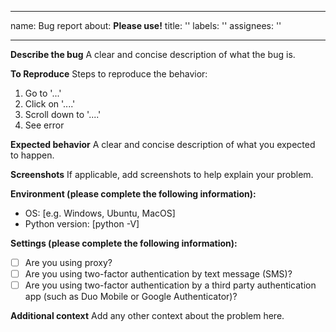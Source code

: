 
---
name: Bug report
about:  **Please use!**
title: ''
labels: ''
assignees: ''

---

**Describe the bug**
A clear and concise description of what the bug is.

**To Reproduce**
Steps to reproduce the behavior:
1. Go to '...'
2. Click on '....'
3. Scroll down to '....'
4. See error

**Expected behavior**
A clear and concise description of what you expected to happen.

**Screenshots**
If applicable, add screenshots to help explain your problem.

**Environment (please complete the following information):**
 - OS: [e.g. Windows, Ubuntu, MacOS]
 - Python version: [python -V]

**Settings (please complete the following information):**
 - [ ] Are you using proxy?
 - [ ] Are you using two-factor authentication by text message (SMS)?
 - [ ] Are you using two-factor authentication by a third party authentication app (such as Duo Mobile or Google Authenticator)?

**Additional context**
Add any other context about the problem here.
